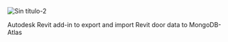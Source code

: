 


![Sin título-2](https://github.com/user-attachments/assets/5a1b29a9-9247-4d25-b10f-53f7d0417965)



Autodesk Revit add-in to export and import Revit door data to MongoDB-Atlas


